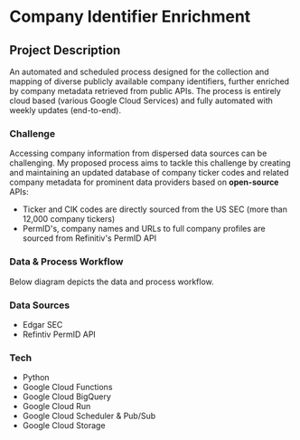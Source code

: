 # Company Identifier Enrichment

## Project Description
An automated and scheduled process designed for the collection and mapping of diverse publicly available company identifiers, further enriched by company metadata retrieved from public APIs.
The process is entirely cloud based (various Google Cloud Services) and fully automated with weekly updates (end-to-end).

### Challenge
Accessing company information from dispersed data sources can be challenging. My proposed process aims to tackle this challenge by creating and maintaining an updated database of company ticker codes and related company metadata for prominent data providers based on **open-source** APIs:
- Ticker and CIK codes are directly sourced from the US SEC (more than 12,000 company tickers)
- PermID's, company names and URLs to full company profiles are sourced from Refinitiv's PermID API

### Data & Process Workflow
Below diagram depicts the data and process workflow. 




### Data Sources
- Edgar SEC
- Refintiv PermID API
### Tech
- Python
- Google Cloud Functions
- Google Cloud BigQuery
- Google Cloud Run
- Google Cloud Scheduler & Pub/Sub
- Google Cloud Storage
